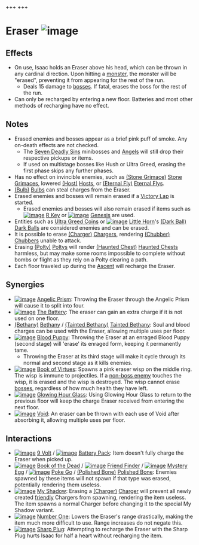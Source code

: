 +++
+++

 # Eraser ![image](/image/Eraser.png) 

Effects
---------


* On use, Isaac holds an Eraser above his head, which can be thrown in any cardinal direction. Upon hitting a [monster](/wiki/Monster "Monster"), the monster will be "erased", preventing it from appearing for the rest of the run.
	+ Deals 15 damage to [bosses](/wiki/Boss "Boss"). If fatal, erases the boss for the rest of the run.
* Can only be recharged by entering a new floor. Batteries and most other methods of recharging have no effect.


Notes
-------


* Erased enemies and bosses appear as a brief pink puff of smoke. Any on-death effects are not checked.
	+ The [Seven Deadly Sins](/wiki/Seven_Deadly_Sins "Seven Deadly Sins") minibosses and [Angels](/wiki/Angel "Angel") will still drop their respective pickups or items.
	+ If used on multistage bosses like Hush or Ultra Greed, erasing the first phase skips any further phases.
* Has no effect on invincible enemies, such as [(Stone Grimace)](/wiki/Stone_Grimace "Stone Grimace") [Stone Grimaces](/wiki/Stone_Grimace "Stone Grimace"), lowered [(Host)](/wiki/Host "Host") [Hosts](/wiki/Host "Host"), or [(Eternal Fly)](/wiki/Fly#Eternal_Fly "Eternal Fly") [Eternal Flys](/wiki/Fly#Eternal_Fly "Fly").
* [(Bulb)](/wiki/Sucker#Bulb "Bulb") [Bulbs](/wiki/Sucker#Bulb "Sucker") can steal charges from the Eraser.
* Erased enemies and bosses will remain erased if a [Victory Lap](/wiki/Victory_Lap "Victory Lap") is started.
	+ Erased enemies and bosses will also remain erased if items such as [![image](/image/R_Key.png)](/wiki/R_Key "R Key") [R Key](/wiki/R_Key "R Key") or [![image](/image/Genesis.png)](/wiki/Genesis "Genesis") [Genesis](/wiki/Genesis "Genesis") are used.
* Entities such as [Ultra Greed Coins](/wiki/Ultra_Greed_Coin "Ultra Greed Coin") or [![image](/image/Little_Horn_(Item).png)](/wiki/Little_Horn "Little Horn") [Little Horn](/wiki/Little_Horn "Little Horn")'s [(Dark Ball)](/wiki/Dark_Ball "Dark Ball") [Dark Balls](/wiki/Dark_Ball "Dark Ball") are considered enemies and can be erased.
* It is possible to erase [(Charger)](/wiki/Maggot#Charger "Charger") [Chargers](/wiki/Maggot#Charger "Maggot"), rendering [(Chubber)](/wiki/Vis#Chubber "Chubber") [Chubbers](/wiki/Vis#Chubber "Vis") unable to attack.
* Erasing [(Polty)](/wiki/Polty "Polty") [Poltys](/wiki/Polty "Polty") will render [(Haunted Chest)](/wiki/Haunted_Chest "Haunted Chest") [Haunted Chests](/wiki/Haunted_Chest "Haunted Chest") harmless, but may make some rooms impossible to complete without bombs or flight as they rely on a Polty clearing a path.
* Each floor traveled up during the [Ascent](/wiki/Ascent "Ascent") will recharge the Eraser.


Synergies
-----------


* [![image](/image/Angelic_Prism.png)](/wiki/Angelic_Prism "Angelic Prism") [Angelic Prism](/wiki/Angelic_Prism "Angelic Prism"): Throwing the Eraser through the Angelic Prism will cause it to split into four.
* [![image](/image/The_Battery.png)](/wiki/The_Battery "The Battery") [The Battery](/wiki/The_Battery "The Battery"): The eraser can gain an extra charge if it is not used on one floor.
* [(Bethany)](/wiki/Bethany "Bethany") [Bethany](/wiki/Bethany "Bethany") /  [(Tainted Bethany)](/wiki/Tainted_Bethany "Tainted Bethany") [Tainted Bethany](/wiki/Tainted_Bethany "Tainted Bethany"): Soul and blood charges can be used with the Eraser, allowing multiple uses per floor.
* [![image](/image/Blood_Puppy.png)](/wiki/Blood_Puppy "Blood Puppy") [Blood Puppy](/wiki/Blood_Puppy "Blood Puppy"): Throwing the Eraser at an enraged Blood Puppy (second stage) will 'erase' its enraged form, keeping it permanently tame.
	+ Throwing the Eraser at its third stage will make it cycle through its normal and second stage as it kills enemies.
* [![image](/image/Book_of_Virtues.png)](/wiki/Book_of_Virtues "Book of Virtues") [Book of Virtues](/wiki/Book_of_Virtues "Book of Virtues"): Spawns a pink eraser wisp on the middle ring. The wisp is immune to projectiles. If a [non-boss enemy](/wiki/Monsters "Monsters") touches the wisp, it is erased and the wisp is destroyed. The wisp cannot erase [bosses](/wiki/Bosses "Bosses"), regardless of how much health they have left.
* [![image](/image/Glowing_Hour_Glass.png)](/wiki/Glowing_Hour_Glass "Glowing Hour Glass") [Glowing Hour Glass](/wiki/Glowing_Hour_Glass "Glowing Hour Glass"): Using Glowing Hour Glass to return to the previous floor will keep the charge Eraser received from entering the next floor.
* [![image](/image/Void.png)](/wiki/Void "Void") [Void](/wiki/Void "Void"): An eraser can be thrown with each use of Void after absorbing it, allowing multiple uses per floor.


Interactions
--------------


* [![image](/image/9_Volt.png)](/wiki/9_Volt "9 Volt") [9 Volt](/wiki/9_Volt "9 Volt") / [![image](/image/Battery_Pack.png)](/wiki/Battery_Pack "Battery Pack") [Battery Pack](/wiki/Battery_Pack "Battery Pack"): Item doesn't fully charge the Eraser when picked up.
* [![image](/image/Book_of_the_Dead.png)](/wiki/Book_of_the_Dead "Book of the Dead") [Book of the Dead](/wiki/Book_of_the_Dead "Book of the Dead") / [![image](/image/Friend_Finder.png)](/wiki/Friend_Finder "Friend Finder") [Friend Finder](/wiki/Friend_Finder "Friend Finder") / [![image](/image/Mystery_Egg.png)](/wiki/Mystery_Egg "Mystery Egg") [Mystery Egg](/wiki/Mystery_Egg "Mystery Egg") / [![image](/image/Poke_Go.png)](/wiki/Poke_Go "Poke Go") [Poke Go](/wiki/Poke_Go "Poke Go") / [(Polished Bone)](/wiki/Polished_Bone "Polished Bone") [Polished Bone](/wiki/Polished_Bone "Polished Bone"): Enemies spawned by these items will not spawn if that type was erased, potentially rendering them useless.
* [![image](/image/My_Shadow.png)](/wiki/My_Shadow "My Shadow") [My Shadow](/wiki/My_Shadow "My Shadow"): Erasing a [(Charger)](/wiki/Maggot#Charger "Charger") [Charger](/wiki/Maggot#Charger "Maggot") will prevent all newly created [friendly](/wiki/Friendly "Friendly") Chargers from spawning, rendering the item useless. The item spawns a normal Charger before changing it to the special My Shadow variant.
* [![image](/image/Number_One.png)](/wiki/Number_One "Number One") [Number One](/wiki/Number_One "Number One"): Lowers the Eraser's range drastically, making the item much more difficult to use. Range increases do not negate this.
* [![image](/image/Sharp_Plug.png)](/wiki/Sharp_Plug "Sharp Plug") [Sharp Plug](/wiki/Sharp_Plug "Sharp Plug"): Attempting to recharge the Eraser with the Sharp Plug hurts Isaac for half a heart without recharging the item.


